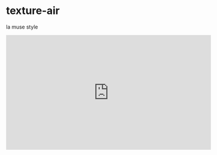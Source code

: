 # texture-air


la muse style

<iframe width="560" height="315" src="https://www.youtube.com/embed/v_zMK9CfSN4" frameborder="0" allowfullscreen></iframe>
